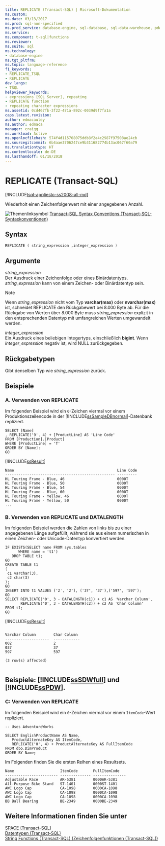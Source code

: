 ```yaml
---
title: REPLICATE (Transact-SQL) | Microsoft-Dokumentation
ms.custom: 
ms.date: 03/13/2017
ms.prod: sql-non-specified
ms.prod_service: database-engine, sql-database, sql-data-warehouse, pdw
ms.service: 
ms.component: t-sql|functions
ms.reviewer: 
ms.suite: sql
ms.technology:
- database-engine
ms.tgt_pltfrm: 
ms.topic: language-reference
f1_keywords:
- REPLICATE_TSQL
- REPLICATE
dev_langs:
- TSQL
helpviewer_keywords:
- expressions [SQL Server], repeating
- REPLICATE function
- repeating character expressions
ms.assetid: 0cd467fb-3f22-471a-892c-0039d9f7fa1a
caps.latest.revision: 
author: edmacauley
ms.author: edmaca
manager: craigg
ms.workload: Active
ms.openlocfilehash: 574f4d115708075ddb8f2a4c2987f97508ae24cb
ms.sourcegitcommit: 6b4aae3706247ce9b311682774b13ac067f60a79
ms.translationtype: HT
ms.contentlocale: de-DE
ms.lasthandoff: 01/18/2018
---
```

# <a name="replicate-transact-sql"></a>REPLICATE (Transact-SQL)
[!INCLUDE[tsql-appliesto-ss2008-all-md](../../includes/tsql-appliesto-ss2008-all-md.md)]

  Wiederholt einen Zeichenfolgenwert mit einer angegebenen Anzahl.  
  
 ![Themenlinksymbol](../../database-engine/configure-windows/media/topic-link.gif "Topic link icon") [Transact-SQL Syntax Conventions (Transact-SQL-Syntaxkonventionen)](../../t-sql/language-elements/transact-sql-syntax-conventions-transact-sql.md)  
  
## <a name="syntax"></a>Syntax  
  
```  
REPLICATE ( string_expression ,integer_expression )   
```  
  
## <a name="arguments"></a>Argumente  
 *string_expression*  
 Der Ausdruck einer Zeichenfolge oder eines Binärdatentyps. *string_expression* kann von einem Zeichen- oder Binärdatentyp sein.  
  
> [!NOTE]  
>  Wenn *string_expression* nicht vom Typ **varchar(max)** oder **nvarchar(max)** ist, schneidet REPLICATE den Rückgabewert bei 8.000 Byte ab. Für die Rückgabe von Werten über 8.000 Byte muss *string_expression* explizit in den entsprechenden Datentyp mit umfangreichen Werten umgewandelt werden.  
  
 *integer_expression*  
 Ein Ausdruck eines beliebigen Integertyps, einschließlich **bigint**. Wenn *integer_expression* negativ ist, wird NULL zurückgegeben.  
  
## <a name="return-types"></a>Rückgabetypen  
 Gibt denselben Typ wie *string_expression* zurück.  
  
## <a name="examples"></a>Beispiele  
  
### <a name="a-using-replicate"></a>A. Verwenden von REPLICATE  
 Im folgenden Beispiel wird ein `0`-Zeichen viermal vor einem Produktionszeilencode in der [!INCLUDE[ssSampleDBnormal](../../includes/sssampledbnormal-md.md)]-Datenbank repliziert.  
  
```  
SELECT [Name]  
, REPLICATE('0', 4) + [ProductLine] AS 'Line Code'  
FROM [Production].[Product]  
WHERE [ProductLine] = 'T'  
ORDER BY [Name];  
GO  
```  
  
 [!INCLUDE[ssResult](../../includes/ssresult-md.md)]  
  
```  
Name                                               Line Code  
-------------------------------------------------- ---------  
HL Touring Frame - Blue, 46                        0000T   
HL Touring Frame - Blue, 50                        0000T   
HL Touring Frame - Blue, 54                        0000T   
HL Touring Frame - Blue, 60                        0000T   
HL Touring Frame - Yellow, 46                      0000T   
HL Touring Frame - Yellow, 50                      0000T  
...  
```  
  
### <a name="b-using-replicate-and-datalength"></a>B. Verwenden von REPLICATE und DATALENGTH  
 Im folgenden Beispiel werden die Zahlen von links bis zu einer angegebenen Länge aufgefüllt, während sie aus einem numerischen in einen Zeichen- oder Unicode-Datentyp konvertiert werden.  
  
```  
IF EXISTS(SELECT name FROM sys.tables  
      WHERE name = 't1')  
   DROP TABLE t1;  
GO  
CREATE TABLE t1   
(  
 c1 varchar(3),  
 c2 char(3)  
);  
GO  
INSERT INTO t1 VALUES ('2', '2'), ('37', '37'),('597', '597');  
GO  
SELECT REPLICATE('0', 3 - DATALENGTH(c1)) + c1 AS 'Varchar Column',  
       REPLICATE('0', 3 - DATALENGTH(c2)) + c2 AS 'Char Column'  
FROM t1;  
GO  
```  
  
 [!INCLUDE[ssResult](../../includes/ssresult-md.md)]  
  
```  
  
Varchar Column        Char Column  
--------------------  ------------  
002                   2    
037                   37   
597                   597  
  
(3 row(s) affected)  
  
```  
  
## <a name="examples-includesssdwfullincludessssdwfull-mdmd-and-includesspdwincludessspdw-mdmd"></a>Beispiele: [!INCLUDE[ssSDWfull](../../includes/sssdwfull-md.md)] und [!INCLUDE[ssPDW](../../includes/sspdw-md.md)].  
  
### <a name="c-using-replicate"></a>C: Verwenden von REPLICATE  
 Im folgenden Beispiel wird ein `0`-Zeichen viermal vor einem `ItemCode`-Wert repliziert.  
  
```  
-- Uses AdventureWorks  
  
SELECT EnglishProductName AS Name,  
   ProductAlternateKey AS ItemCode,  
   REPLICATE('0', 4) + ProductAlternateKey AS FullItemCode  
FROM dbo.DimProduct  
ORDER BY Name;  
```  
  
 Im Folgenden finden Sie die ersten Reihen eines Resultsets.  
  
 ```
Name                     ItemCode       FullItemCode
------------------------ -------------- ---------------
Adjustable Race          AR-5381        0000AR-5381
All-Purpose Bike Stand   ST-1401        0000ST-1401
AWC Logo Cap             CA-1098        0000CA-1098
AWC Logo Cap             CA-1098        0000CA-1098
AWC Logo Cap             CA-1098        0000CA-1098
BB Ball Bearing          BE-2349        0000BE-2349
 ```  
  
## <a name="see-also"></a>Weitere Informationen finden Sie unter  
 [SPACE &#40;Transact-SQL&#41;](../../t-sql/functions/space-transact-sql.md)  
 [Datentypen &#40;Transact-SQL&#41;](../../t-sql/data-types/data-types-transact-sql.md)   
 [String Functions &#40;Transact-SQL&#41; (Zeichenfolgenfunktionen &#40;Transact-SQL&#41;)](../../t-sql/functions/string-functions-transact-sql.md)  
  
  

